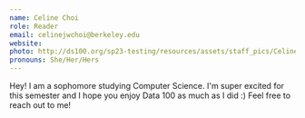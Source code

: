 ```yaml
---
name: Celine Choi
role: Reader
email: celinejwchoi@berkeley.edu
website: 
photo: http://ds100.org/sp23-testing/resources/assets/staff_pics/Celine_Choi.png
pronouns: She/Her/Hers
---
```

Hey! I am a sophomore studying Computer Science. I'm super excited for this semester and I hope you enjoy Data 100 as much as I did :) Feel free to reach out to me!
